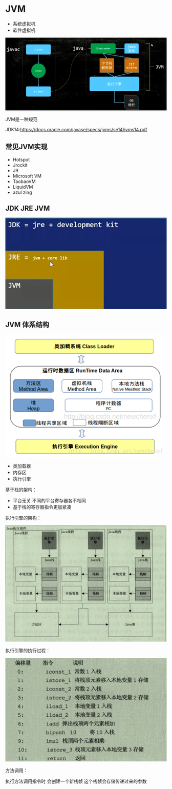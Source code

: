 # JVM

- 系统虚拟机
- 软件虚拟机

![批注 2020-07-10 083948](/assets/批注%202020-07-10%20083948.png)

JVM是一种规范

JDK14:<https://docs.oracle.com/javase/specs/jvms/se14/jvms14.pdf>

## 常见JVM实现

- Hotspot
- Jrockit
- J9
- Microsoft VM
- TaobaoVM
- LiquidVM
- azul zing

## JDK JRE JVM

![批注 2020-07-10 090055](/assets/批注%202020-07-10%20090055.png)

## JVM 体系结构

![202010510539](/assets/202010510539.png)

- 类加载器
- 内存区
- 执行引擎

基于栈的架构：

- 平台无关 不同的平台寄存器各不相同
- 基于栈的寄存器指令更加紧凑

执行引擎的架构：

![屏幕截图 2020-10-05 103533](/assets/屏幕截图%202020-10-05%20103533.png)

执行引擎的执行过程：

![屏幕截图 2020-10-05 105134](/assets/屏幕截图%202020-10-05%20105134.png)

方法调用：

执行方法调用指令时 会创建一个新栈帧 这个栈帧会存储传递过来的参数
